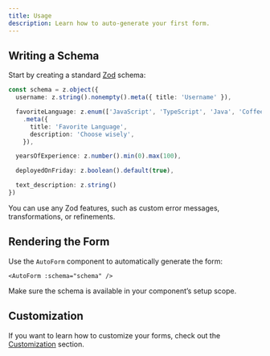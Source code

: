 ```yaml
---
title: Usage
description: Learn how to auto-generate your first form.
---
```


## Writing a Schema

Start by creating a standard [Zod](https://zod.dev) schema:

```ts
const schema = z.object({
  username: z.string().nonempty().meta({ title: 'Username' }),

  favoriteLanguage: z.enum(['JavaScript', 'TypeScript', 'Java', 'CoffeeScript'])
    .meta({
      title: 'Favorite Language',
      description: 'Choose wisely',
    }),

  yearsOfExperience: z.number().min(0).max(100),

  deployedOnFriday: z.boolean().default(true),

  text_description: z.string()
})
```

You can use any Zod features, such as custom error messages, transformations, or refinements.

## Rendering the Form

Use the `AutoForm` component to automatically generate the form:

```vue
<AutoForm :schema="schema" />
```

Make sure the schema is available in your component’s setup scope.

## Customization

If you want to learn how to customize your forms, check out the [Customization](/customization) section.
